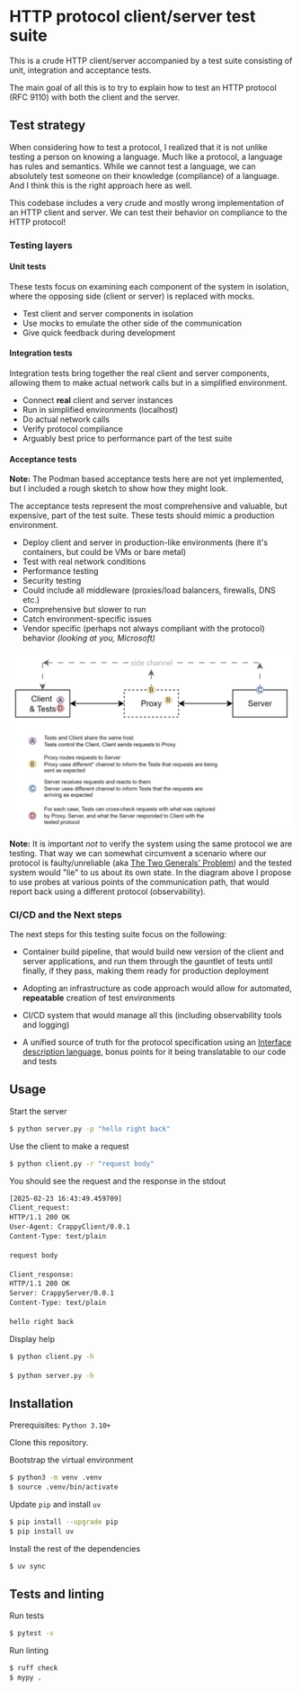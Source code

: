 # HTTP protocol client/server test suite

This is a crude HTTP client/server accompanied by a test suite consisting of unit, integration and acceptance tests.

The main goal of all this is to try to explain how to test an HTTP protocol (RFC 9110) with both the client and the server.

## Test strategy

When considering how to test a protocol, I realized that it is not unlike testing a person on knowing a language. Much like a protocol, a language has rules and semantics.
While we cannot test a language, we can absolutely test someone on their knowledge (compliance) of a language. And I think this is the right approach here as well.

This codebase includes a very crude and mostly wrong implementation of an HTTP client and server. We can test their behavior on compliance to the HTTP protocol!

### Testing layers

#### Unit tests

These tests focus on examining each component of the system in isolation, where the opposing side (client or server) is replaced with mocks.

- Test client and server components in isolation
- Use mocks to emulate the other side of the communication
- Give quick feedback during development

#### Integration tests

Integration tests bring together the real client and server components, allowing them to make actual network calls but in a simplified environment.

- Connect __real__ client and server instances
- Run in simplified environments (localhost)
- Do actual network calls
- Verify protocol compliance
- Arguably best price to performance part of the test suite

#### Acceptance tests

__Note:__ The Podman based acceptance tests here are not yet implemented, but I included a rough sketch to show how they might look.

The acceptance tests represent the most comprehensive and valuable, but expensive, part of the test suite. These tests should mimic a production environment.

- Deploy client and server in production-like environments (here it's containers, but could be VMs or bare metal)
- Test with real network conditions
- Performance testing
- Security testing
- Could include all middleware (proxies/load balancers, firewalls, DNS etc.)
- Comprehensive but slower to run
- Catch environment-specific issues
- Vendor specific (perhaps not always compliant with the protocol) behavior _(looking at you, Microsoft)_

![E2E testing with a Proxy diagram](disgram.jpg)

__Note:__ It is important _not_ to verify the system using the same protocol we are testing. That way we can somewhat circumvent a scenario where our protocol is faulty/unreliable (aka [The Two Generals' Problem](https://en.wikipedia.org/wiki/Two_Generals%27_Problem)) and the tested system would "lie" to us about its own state. In the diagram above I propose to use probes at various points of the communication path, that would report back using a different protocol (observability).

### CI/CD and the Next steps

The next steps for this testing suite focus on the following:

- Container build pipeline, that would build new version of the client and server applications, and run them through the gauntlet of tests until finally, if they pass, making them ready for production deployment

- Adopting an infrastructure as code approach would allow for automated, __repeatable__ creation of test environments

- CI/CD system that would manage all this (including observability tools and logging)

- A unified source of truth for the protocol specification using an [Interface description language](https://en.wikipedia.org/wiki/Interface_description_language), bonus points for it being translatable to our code and tests

## Usage

Start the server
```bash
$ python server.py -p "hello right back"
```

Use the client to make a request
```bash
$ python client.py -r "request body"
```

You should see the request and the response in the stdout
```bash
[2025-02-23 16:43:49.459709]
Client_request:
HTTP/1.1 200 OK
User-Agent: CrappyClient/0.0.1
Content-Type: text/plain

request body

Client_response:
HTTP/1.1 200 OK
Server: CrappyServer/0.0.1
Content-Type: text/plain

hello right back
```

Display help

```bash
$ python client.py -h

$ python server.py -h
```

## Installation

Prerequisites: `Python 3.10+`

Clone this repository.

Bootstrap the virtual environment
```bash
$ python3 -m venv .venv
$ source .venv/bin/activate
```

Update `pip` and install `uv`
```bash
$ pip install --upgrade pip
$ pip install uv
```

Install the rest of the dependencies
```bash
$ uv sync
```

## Tests and linting

Run tests
```bash
$ pytest -v
```

Run linting
```bash
$ ruff check
$ mypy .
```
